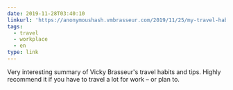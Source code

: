 ```yaml
---
date: 2019-11-28T03:40:10  
linkurl: 'https://anonymoushash.vmbrasseur.com/2019/11/25/my-travel-habits/'
tags:
  - travel
  - workplace
  - en
type: link
---
```

Very interesting summary of Vicky Brasseur's travel habits and tips. Highly recommend it if you have to travel a lot for work – or plan to.
